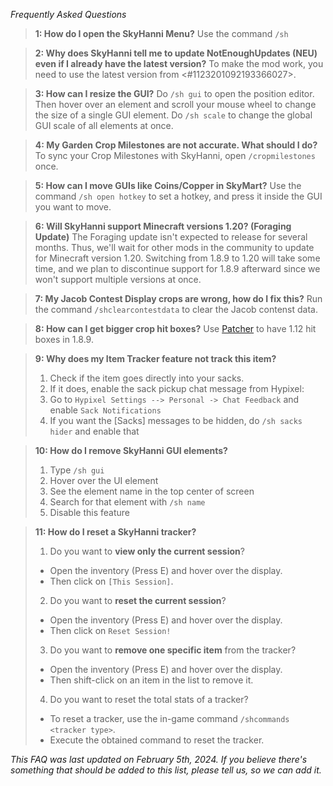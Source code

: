 _Frequently Asked Questions_

> **1: How do I open the SkyHanni Menu?**
> Use the command `/sh`

> **2: Why does SkyHanni tell me to update NotEnoughUpdates (NEU) even if I already have the latest version?**
> To make the mod work, you need to use the latest version from <#1123201092193366027>.

> **3: How can I resize the GUI?**
> Do `/sh gui` to open the position editor. Then hover over an element and scroll your mouse wheel to change the size of a single GUI element.
> Do `/sh scale` to change the global GUI scale of all elements at once.

> **4: My Garden Crop Milestones are not accurate. What should I do?**
> To sync your Crop Milestones with SkyHanni, open `/cropmilestones` once.

> **5: How can I move GUIs like Coins/Copper in SkyMart?**
> Use the command `/sh open hotkey` to set a hotkey, and press it inside the GUI you want to move.

> **6: Will SkyHanni support Minecraft versions 1.20? (Foraging Update)**
> The Foraging update isn't expected to release for several months.
> Thus, we'll wait for other mods in the community to update for Minecraft version 1.20.
> Switching from 1.8.9 to 1.20 will take some time, and we plan to discontinue support for 1.8.9 afterward since we won't support multiple versions at once.

> **7: My Jacob Contest Display crops are wrong, how do I fix this?**
> Run the command `/shclearcontestdata` to clear the Jacob contenst data.

> **8: How can I get bigger crop hit boxes?**
> Use [Patcher](<https://sk1er.club/mods/patcher>) to have 1.12 hit boxes in 1.8.9.

> **9: Why does my Item Tracker feature not track this item?**
> 1. Check if the item goes directly into your sacks. 
> 2. If it does, enable the sack pickup chat message from Hypixel:
> 3. Go to `Hypixel Settings --> Personal -> Chat Feedback` and enable `Sack Notifications`
> 4. If you want the [Sacks] messages to be hidden, do `/sh sacks hider` and enable that

> **10: How do I remove SkyHanni GUI elements?**
> 1. Type `/sh gui`
> 2. Hover over the UI element
> 3. See the element name in the top center of screen
> 4. Search for that element with `/sh name`
> 5. Disable this feature
  
> **11: How do I reset a SkyHanni tracker?**
> 1. Do you want to **view only the current session**? 
>  - Open the inventory (Press E) and hover over the display. 
>  - Then click on `[This Session]`.
> 2. Do you want to **reset the current session**?
>  - Open the inventory (Press E) and hover over the display.
>  - Then click on `Reset Session!`
> 3. Do you want to **remove one specific item** from the tracker?
>  - Open the inventory (Press E) and hover over the display.
>  - Then shift-click on an item in the list to remove it.
> 4. Do you want to reset the total stats of a tracker?
>  - To reset a tracker, use the in-game command `/shcommands <tracker type>`.
>  - Execute the obtained command to reset the tracker.


*This FAQ was last updated on February 5th, 2024.
If you believe there's something that should be added to this list, please tell us, so we can add it.*

